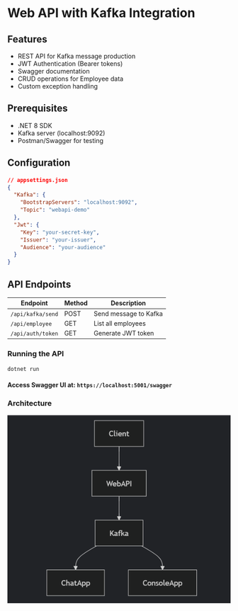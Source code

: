 # Web API with Kafka Integration

## Features
- REST API for Kafka message production
- JWT Authentication (Bearer tokens)
- Swagger documentation
- CRUD operations for Employee data
- Custom exception handling

## Prerequisites
- .NET 8 SDK
- Kafka server (localhost:9092)
- Postman/Swagger for testing

## Configuration
```json
// appsettings.json
{
  "Kafka": {
    "BootstrapServers": "localhost:9092",
    "Topic": "webapi-demo"
  },
  "Jwt": {
    "Key": "your-secret-key",
    "Issuer": "your-issuer",
    "Audience": "your-audience"
  }
}
```
## API Endpoints

| Endpoint           | Method | Description              |
|--------------------|--------|--------------------------|
| `/api/kafka/send`  | POST   | Send message to Kafka    |
| `/api/employee`    | GET    | List all employees       |
| `/api/auth/token`  | GET    | Generate JWT token       |

### Running the API
```bash
dotnet run
```
#### Access Swagger UI at: `https://localhost:5001/swagger`

### Architecture
![alt text](image.png)
